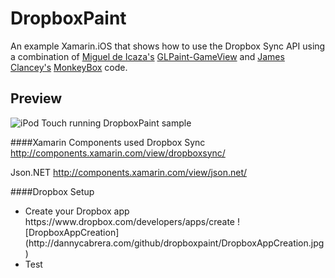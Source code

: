 DropboxPaint
============

An example Xamarin.iOS that shows how to use the Dropbox Sync API using a combination of [Miguel de Icaza's](https://twitter.com/migueldeicaza) [GLPaint-GameView](https://github.com/xamarin/monotouch-samples/tree/master/GLPaint-GameView) and [James Clancey's](https://twitter.com/jtclancey) [MonkeyBox](https://github.com/Clancey/MonkeyBox) code.

Preview
-------

![iPod Touch running DropboxPaint sample](http://dannycabrera.com/github/dropboxpaint/DropboxPaintPreview.jpg)

####Xamarin Components used
Dropbox Sync http://components.xamarin.com/view/dropboxsync/

Json.NET http://components.xamarin.com/view/json.net/

####Dropbox Setup
<ul>
  <li>Create your Dropbox app https://www.dropbox.com/developers/apps/create ![DropboxAppCreation](http://dannycabrera.com/github/dropboxpaint/DropboxAppCreation.jpg)
  </li>
  <li>Test</li>
</ul>
